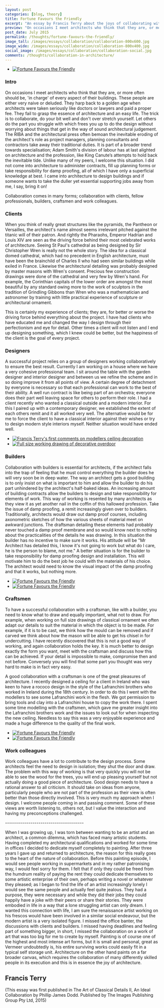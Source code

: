 ```yaml
---
layout: post
categories: [blog, theory]
title: Fortune Favours the Friendly
excerpt: "An essay by Francis Terry about the joys of collaborating with builders, craftsmen and clients to produce the best classical architecture"
preview: "On occasions I meet architects who think that they are, or more often should be, 'in charge' of every aspect of their buildings.  These people are either very naive or deluded.  They harp back to a golden age when architects were taken seriously like doctors or lawyers..."
post_date: July 2015
permalink: /thoughts/fortune-favours-the-friendly/
image_tall: /images/essays/collaboration/collaboration-800x600.jpg
image_wide: /images/essays/collaboration/collaboration-800x400.jpg
social_image: /images/essays/collaboration/collaboration-social.jpg
comments: /thoughts/collaboration-in-architecture/
---
```


<ul class="list">
<li class="third">
<a class="fancybox" rel="group" href="/images/essays/collaboration/collaboration.jpg">
<img src="/images/essays/collaboration/collaboration.jpg" alt="Fortune Favours the Friendly" />
</a>
</li>
</ul>

<h3>Intro</h3>
<p>
On occasions I meet architects who think that they are, or more often should be, 'in charge' of every aspect of their buildings.  These people are either very naive or deluded.  They harp back to a golden age when architects were taken seriously like doctors or lawyers and paid a proper fee.  They fail to grasp the essence of architecture and an easy life.  The trick is to collaborate, do your bit well and don't over stretch yourself.  Let others do the part you struggle with which frees you up to do the design without worrying about things that get in the way of sound architectural judgement.  The RIBA and the architectural press often bemoan the inevitable eroding of the architect's role as project managers, planning consultants and contractors take away their traditional duties.  It is part of a broader trend towards specialisation; Adam Smith's division of labour has at last alighted on architecture and the profession, like King Canute’s attempts to hold back the inevitable tide. Unlike many of my peers, I welcome this situation.  I did not come into architecture to administer contracts, fill up planning forms or take responsibility for damp proofing, all of which I have only a superficial knowledge at best.  I came into architecture to design buildings and if someone wants to take the duller yet essential supporting jobs away from me, I say, bring it on!
</p><p>
Collaboration comes in many forms; collaboration with clients, fellow professionals, builders, craftsmen and work colleagues.
</p>

<h3>Clients</h3>
<p>
When you think of really great structures like the pyramids, the Pantheon or Versailles, the architect's name almost seems irrelevant pitched against the titanic will of their patron.  And rightly the Pharaohs, Emperor Hadrian and Louis XIV are seen as the driving force behind their most celebrated works of architecture.  Seeing St Paul's cathedral as being designed by Sir Christopher Wren is really not the whole story. The idea for a classical domed cathedral, which had no precedent in English architecture, must have been the brainchild of Charles II who had seen similar buildings while exiled in France.  Likewise the architectural detailing was probably designed by master masons with Wren's consent.  Precious few construction drawings were done of the cathedral and very few by Wren's hand. For example, the Corinthian capitals of the lower order are amongst the most beautiful by any standard owing more to the work of sculptors in the tradition of Grindling Gibbons than Wren who was a mathematician and astronomer by training with little practical experience of sculpture or architectural ornament.
</p><p>
This is certainly my experience of clients; they are, for better or worse the driving force behind everything about the project.  I have had clients who have educated me and changed the way I design through their perfectionism and eye for detail.  Other times a client will not listen and I end up designing something, which I knew could be better, but the happiness of the client is the goal of every project.
</p>

<h3>Designers</h3>
<p>
A successful project relies on a group of designers working collaboratively to ensure the best result.  Currently I am working on a house where we have a very cohesive professional team.  I sit around the table with the garden designer and interior designer and between us we refine the scheme and in so doing improve it from all points of view.  A certain degree of detachment by everyone is necessary so that each professional can work to the best of their ability. A well run contract is like being part of an orchestra; everyone does their part well leaving space for others to perform their role.  I had a client recently who wanted a classical outside and a modern interior.  For this I paired up with a contemporary designer, we established the extent of each others remit and it all worked very well.  The alternative would be for me to force the client to have a classical interior against their wishes or try to design modern style interiors myself.  Neither situation would have ended well.
</p>

<ul class="list">
<li class="half">
<a class="fancybox" rel="group" href="/images/essays/collaboration/francis-terrys-first-comments-on-modellers-ceiling-decoration.jpg" title="Francis Terry's first comments on modellers ceiling decoration">
<img src="/images/essays/collaboration/thumbs/francis-terrys-first-comments-on-modellers-ceiling-decoration.jpg" alt="Francis Terry's first comments on modellers ceiling decoration" />
</a>
</li>
<li class="half">
<a class="fancybox" rel="group" href="/images/essays/collaboration/working-drawing-of-decorative-overdoor.jpg" title="Full size working drawing of decorative overdoor">
<img src="/images/essays/collaboration/thumbs/working-drawing-of-decorative-overdoor.jpg" alt="Full size working drawing of decorative overdoor" />
</a>
</li>
</ul>

<h3>Builders</h3>
<p>
Collaboration with builders is essential for architects, if the architect falls into the trap of feeling that he must control everything the builder does he will very soon be in deep water. The way an architect gets a good building is to only insist on what is important to him and allow the builder to do his part unhindered by the architect's half-baked ideas. An increasing amount of building contracts allow the builders to design and take responsibility for elements of work. This way of working is resented by many architects as they view it as yet another nail in the coffin of this hallowed profession.  Take the issue of damp proofing, a remit increasingly given over to builders.  Traditionally, architects would draw out damp proof courses, including axonometric sketches of how the various sheets of material meet on awkward junctions.  The draftsman detailing these elements had probably never touched a damp proof membrane and so would know next to nothing about the practicalities of the details he was drawing.  In this situation the builder has no incentive to make sure it works.  His attitude will be "Mr Architect has detailed this, I know it's not going to work but what do I care, he is the person to blame, not me."  A better situation is for the builder to take responsibility for damp proofing design and installation.  This will motivate him to do the best job he could with the materials of his choice. The architect would need to know the visual impact of the damp proofing and that it works, but nothing more. 
</p>

<ul class="list">
<li class="half">
<a class="fancybox" rel="group" href="/images/essays/collaboration/collaboration-in-architecture-58.jpg">
<img src="/images/essays/collaboration/thumbs/collaboration-in-architecture-58.jpg" alt="Fortune Favours the Friendly" />
</a>
</li>
<li class="half">
<a class="fancybox" rel="group" href="/images/essays/collaboration/collaboration-in-architecture-50.jpg">
<img src="/images/essays/collaboration/thumbs/collaboration-in-architecture-50.jpg" alt="Fortune Favours the Friendly" />
</a>
</li>
</ul>

<h3>Craftsmen</h3>
<p>
To have a successful collaboration with a craftsman, like with a builder, you need to know what to draw and equally important, what not to draw.  For example, when working on full size drawings of classical ornament we often adapt our details to suit the material in which the object is to be made.  For example, if it is to be cast, we think how the mould can be removed and if carved we think about how the mason will be able to get his chisel in for undercutting.  I have recently discovered that this is not a good way of working, and again collaboration holds the key.  It is much better to design exactly the form you want, meet with the craftsman and discuss how this can be achieved. If your detail is impossible to make, compromise then and not before.  Conversely you will find that some part you thought was very hard to make is in fact very easy.
</p><p>
A good collaboration with a craftsman is one of the great pleasures of architecture.  I recently designed a ceiling for a client in Ireland who was keen to have a rococo design in the style of the Lafranchini brothers who worked in Ireland during the 18th century.  In order to do this I went with the modellers to see some Lafranchini work in the flesh.  We got permission to bring tools and clay into a Lafranchini house to copy the work there. I spent some time modelling with the craftsmen, which gave me greater insight into the Lafranchini brothers work and the issues to look out for when inspecting the new ceiling. Needless to say this was a very enjoyable experience and made a huge difference to the quality of the final work.
</p>

<ul class="list">
<li class="half">
<a class="fancybox" rel="group" href="/images/essays/collaboration/collaboration-in-architecture-42.jpg">
<img src="/images/essays/collaboration/thumbs/collaboration-in-architecture-42.jpg" alt="Fortune Favours the Friendly" />
</a>
</li>
<li class="half">
<a class="fancybox" rel="group" href="/images/essays/collaboration/collaboration-in-architecture-44.jpg">
<img src="/images/essays/collaboration/thumbs/collaboration-in-architecture-44.jpg" alt="Fortune Favours the Friendly" />
</a>
</li>
</ul>

<h3>Work colleagues</h3>
<p>
Work colleagues have a lot to contribute to the design process. Some architects feel the need to design in isolation; they shut the door and draw.  The problem with this way of working is that very quickly you will not be able to see the wood for the trees, you will end up pleasing yourself but not actually doing a good piece of architecture. Good design needs to have a rational answer to all criticism.  It should take on ideas from anyone, particularly people who are not part of the profession as their view is often better than those directly involved. This is very much my approach when I design.  I welcome people coming in and passing comment.  Some of these views are worth listening to, others not, but I value the interaction and having my preconceptions challenged.
</p>
<p class="break">----------------------------------------</p>
<p>
When I was growing up, I was torn between wanting to be an artist and an architect, a common dilemma, which has faced many artistic students.  Having completed my architectural qualifications and worked for some time in offices I decided to dedicate myself completely to painting.  After three years I gave up and returned to architecture, the reason for this really goes to the heart of the nature of collaboration.  Before this painting episode, I would see people working in supermarkets and in my rather patronising way, I would feel sorry for them.  I felt that if only they could be freed from the humdrum reality of paying the rent they could dedicate themselves to some artistic enterprise of their own, perhaps writing a novel or whatever they pleased; as I began to find the life of an artist increasingly lonely I would see the same people and actually feel quite jealous. They had a purpose, they were necessary and while they did their jobs they could happily have a joke with their peers or share their stories.  They were embodied in life in a way that a lone struggling artist can only dream.  I wanted this connection with life, I am sure the renaissance artist working on his frescos would have been involved in a similar social endeavour, but the modern artist is a very isolated figure.  I missed the office banter, the discussions with clients and builders.  I missed having deadlines and feeling part of something bigger, in short, I missed the collaboration on a work of art that was too big for me to create by myself.  Painting is of course one of the highest and most intense art forms, but it is small and personal, great as Vermeer undoubtedly is, his entire surviving works could easily fit in a typical self storage unit.  Architecture on the other hand paints on a far broader canvas, which requires the collaboration of many differently skilled people in its execution and this is in essence the joy of architecture.
</p>

<h2>
Francis Terry
</h2>
<p>
(This essay was first published in The Art of Classical Details II, An Ideal Collaboration by Phillip James Dodd.  Published by The Images Publishing Group Pty Ltd, 2015)
</p>